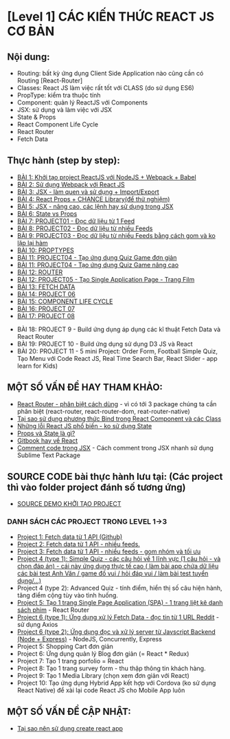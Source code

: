 # [Level 1] CÁC KIẾN THỨC REACT JS CƠ BẢN

## Nội dung:
* Routing: bất kỳ ứng dụng Client Side Application nào cũng cần có Routing [React-Router]
* Classes: React JS làm việc rất tốt với CLASS (do sử dụng ES6)
* PropType: kiểm tra thuộc tính
* Component: quản lý ReactJS với Components
* JSX: sử dụng và làm việc với JSX
* State & Props
* React Component Life Cycle
* React Router
* Fetch Data

## Thực hành (step by step):

* [BÀI 1: Khởi tạo project ReactJS với NodeJS + Webpack + Babel](https://github.com/nvminhtu/React/blob/master/reactjs/level1/BAI01.md)
* [BÀI 2: Sử dụng Webpack với React JS](https://github.com/nvminhtu/React/blob/master/reactjs/level1/BAI02-WEBPACK.md)
* [BÀI 3: JSX - làm quen và sử dụng + Import/Export](https://github.com/nvminhtu/React/blob/master/reactjs/level1/BAI03-JSX.md)
* [BÀI 4: React Props + CHANCE Library(để thử nghiệm)](https://github.com/nvminhtu/React/blob/master/reactjs/level1/BAI04-PROPS.md)
* [BÀI 5: JSX - nâng cao, các lệnh hay sử dụng trong JSX](https://github.com/nvminhtu/React/blob/master/reactjs/level1/BAI05-JSX-ADVANCED.md)
* [BÀI 6: State vs Props](https://github.com/nvminhtu/React/blob/master/reactjs/level1/BAI06-STATE-PROPS.md)
* [BÀI 7: PROJECT01 - Đọc dữ liệu từ 1 Feed](https://github.com/nvminhtu/React/blob/master/reactjs/level1/BAI07-PROJECT01.md)
* [BÀI 8: PROJECT02 - Đọc dữ liệu từ nhiều Feeds](https://github.com/nvminhtu/React/blob/master/reactjs/level1/BAI08-PROJECT02.md)
* [BÀI 9: PROJECT03 - Đọc dữ liệu từ nhiều Feeds bằng cách gom và ko lặp lại hàm](https://github.com/nvminhtu/React/blob/master/reactjs/level1/BAI09-PROJECT03.md)
* [BÀI 10: PROPTYPES](https://github.com/nvminhtu/React/blob/master/reactjs/level1/BAI10-PropTypes.md)
* [BÀI 11: PROJECT04 - Tạo ứng dụng Quiz Game đơn giản](https://github.com/nvminhtu/React/blob/master/reactjs/level1/BAI11-PROJECT04-SIMPLEQUIZ.md)
* [BÀI 11: PROJECT04 - Tạo ứng dụng Quiz Game nâng cao](https://github.com/nvminhtu/React/blob/master/reactjs/level1/BAI11-PROJECT04-ADVANCEDQUIZ.md)
* [BÀI 12: ROUTER](https://github.com/nvminhtu/React/blob/master/reactjs/level1/BAI12-ROUTER.md)
* [BÀI 12: PROJECT05 - Tạo Single Application Page - Trang Film](https://github.com/nvminhtu/React/blob/master/reactjs/level1/BAI12-PROJECT05-MOVIELISTING.md)
* [BÀI 13: FETCH DATA](https://github.com/nvminhtu/React/blob/master/reactjs/level1/BAI13-FETCH-DATA.md)
* [BÀI 14: PROJECT 06](https://github.com/nvminhtu/React/blob/master/reactjs/level1/BAI14-PROJECT06.md)
* [BÀI 15: COMPONENT LIFE CYCLE](https://github.com/nvminhtu/React/blob/master/reactjs/level1/BAI15-COMPONENT-LIFECYCLE.md)
* [BÀI 16: PROJECT 07](https://github.com/nvminhtu/React/blob/master/reactjs/level1/BAI16-PROJECT07.md)
* [BÀI 17: PROJECT 08](https://github.com/nvminhtu/React/blob/master/reactjs/level1/BAI17-PROJECTO8.md)
+ BÀI 18: PROJECT 9 - Build ứng dụng áp dụng các kĩ thuật Fetch Data và React Router
+ BÀI 19: PROJECT 10 - Build ứng dụng sử dụng D3 JS và React
+ BÀI 20: PROJECT 11 - 5 mini Project: Order Form, Football Simple Quiz, Tạo Menu với Code React JS, Real Time Search Bar, React Slider - app learn for Kids)

## MỘT SỐ VẤN ĐỀ HAY THAM KHẢO:

* [React Router - phân biệt cách dùng](https://medium.com/@pshrmn/a-simple-react-router-v4-tutorial-7f23ff27adf) - vì có tới 3 package chúng ta cần phân biệt (react-router, react-router-dom, reat-router-native)
* [Tại sao sử dụng phương thức Bind trong React Component và các Class](http://reactkungfu.com/2015/07/why-and-how-to-bind-methods-in-your-react-component-classes/)
* [Những lỗi React JS phổ biến - ko sử dụng State](http://reactkungfu.com/2015/09/common-react-dot-js-mistakes-unneeded-state/)
* [Props và State là gì?](http://teachyourself.vn/react/bai-3-props-state-la-gi.html)
* [Gitbook hay về React](https://rangle-io.gitbooks.io/react-training/content/book/react_components/stateful.html)
* [Comment code trong JSX](http://wesbos.com/react-jsx-comments/) - Cách comment trong JSX nhanh sử dụng Sublime Text Package

## SOURCE CODE bài thực hành lưu tại: (Các project thì vào folder project đánh số tương ứng)

* [SOURCE DEMO KHỞI TẠO PROJECT](https://github.com/nvminhtu/React/tree/master/reactjs/source)

### DANH SÁCH CÁC PROJECT TRONG LEVEL 1->3

* [Project 1: Fetch data từ 1 API (Github)](https://github.com/nvminhtu/React/tree/master/reactjs/project01)
* [Project 2: Fetch data từ 1 API - nhiều feeds.](https://github.com/nvminhtu/React/tree/master/reactjs/project02)
* [Project 3: Fetch data từ 1 API - nhiều feeds - gom nhóm và tối ưu](https://github.com/nvminhtu/React/tree/master/reactjs/project03)
* [Project 4 (type 1): Simple Quiz - các câu hỏi về 1 lĩnh vực (1 câu hỏi - và chọn đáp án) - cái này ứng dụng thực tế cao ( làm bài app chứa dữ liệu các bài test Anh Văn / game đố vui / hỏi đáp vui / làm bài test tuyển dụng/...)](https://github.com/nvminhtu/React/tree/master/reactjs/project04)
* Project 4 (type 2): Advanced Quiz - tính điểm, hiển thị số câu hiện hành, tăng điểm cộng tùy vào tình huống.
* [Project 5: Tạo 1 trang Single Page Application (SPA) - 1 trang liệt kê danh sách phim](https://github.com/nvminhtu/React/tree/master/reactjs/project05) - React Router
* [Project 6 (type 1): Ứng dụng xử lý Fetch Data - đọc tin từ 1 URL Reddit](https://github.com/nvminhtu/React/tree/master/reactjs/level1/fetch-data) - sử dụng Axios 
* [Project 6 (type 2): Ứng dụng đọc và xử lý server từ Javscript Backend (Node + Express)](https://github.com/nvminhtu/React/tree/master/reactjs/project06) - NodeJS, Concurrently, Express
* Project 5: Shopping Cart đơn giản
* Project 6: Ứng dụng quản lý Blog đơn giản (= React * Redux)
* Project 7: Tạo 1 trang porfolio = React
* Project 8: Tạo 1 trang survey form - thu thập thông tin khách hàng.
* Project 9: Tạo 1 Media Library (chọn xem đơn giản với React)
* Project 10: Tạo ứng dụng Hybrid App kết hợp với Cordova (ko sử dụng React Native) để xài lại code React JS cho Mobile App luôn



## MỘT SỐ VẤN ĐỀ CẬP NHẬT:

* [Tại sao nên sử dụng create react app](https://medium.com/@tuchk4/why-i-love-create-react-app-e63b1be689a3)


